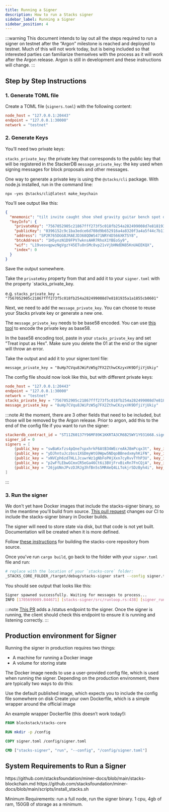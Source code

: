 ```yaml
---
title: Running a Signer
description: How to run a Stacks signer
sidebar_label: Running a Signer
sidebar_position: 4
---
```


:::warning
This document intends to lay out all the steps required to run a signer on testnet after the “Argon” milestone is reached and deployed to testnet. Much of this will not work today, but is being included so that interested parties can familiarize themselves with the process as it will work after the Argon release. Argon is still in development and these instructions will change.
:::

## Step by Step Instructions

### 1. Generate TOML file

Create a TOML file (`signers.toml`) with the following content:

```toml
node_host = "127.0.0.1:20443"
endpoint = "127.0.0.1:30000"
network = "testnet"
```

### 2. Generate Keys

You’ll need two private keys:

`stacks_private_key`: the private key that corresponds to the public key that will be registered in the StackerDB
`message_private_key`: the key used when signing messages for block proposals and other messages.

One way to generate a private key is using the `@stacks/cli` package. With node.js installed, run in the command line:

`npx –yes @stacks/cli@latest make_keychain`

You’ll see output like this:

```json
{
  "mnemonic": "tilt invite caught shoe shed gravity guitar bench spot dial garlic cushion gate garlic need often boss spoon under fence used across tip use",
  "keyInfo": {
    "privateKey": "7567052905c21867fff273f5c018fb254a282499008d7e8181935a1a1855cb0601",
    "publicKey": "0396152c9c1ba3edce6d708d9b652916a4a8320f3a4a5f44c7b1142002cf87882f",
    "address": "SP2R765DGGBJRAEJD368QDWS471NRY4D566XKTSY8",
    "btcAddress": "1H5ynzN1D9FPV7wknsAHR7RhoX1YBEoSy9",
    "wif": "L19veovqpwzNgVgzY45ETu8nSMc8vp21vVjbHNdDN85KnUAEEKQX",
    "index": 0
  }
}
```

Save the output somewhere.

Take the `privateKey` property from that and add it to your `signer.toml` with the property \`stacks_private_key.

e.g. `stacks_private_key = "7567052905c21867fff273f5c018fb254a282499008d7e8181935a1a1855cb0601"`

Next, we need to add the `message_private_key`. You can choose to reuse your Stacks private key or generate a new one.

The `message_private_key` needs to be base58 encoded. You can use [this tool](https://appdevtools.com/base58-encoder-decoder) to encode the private key as base58.

In the base58 encoding tool, paste in your `stacks_private_key` and set "Treat input as Hex". Make sure you delete the 01 at the end or the signer will throw an error.

Take the output and add it to your signer.toml file:

`message_private_key = "8uHp7CVqu8JWiPzW5g7FX2ZthwCKzyxVK9DfjiYjUkiy"`

The config file should now look like this, but with different private keys:

```toml
node_host = "127.0.0.1:20443"
endpoint = "127.0.0.1:30000"
network = "testnet"
stacks_private_key = "7567052905c21867fff273f5c018fb254a282499008d7e8181935a1a1855cb0601"
message_private_key = "8uHp7CVqu8JWiPzW5g7FX2ZthwCKzyxVK9DfjiYjUkiy"
```

:::note
At the moment, there are 3 other fields that need to be included, but those will be removed by the Argon release. Prior to argon, add this to the end of the config file if you want to run the signer:

```toml
stackerdb_contract_id = "ST11Z60137Y96MF89K1KKRTA3CR6B25WY1Y931668.signers-stackerdb"
signer_id = 0
signers = [
	{public_key = "swBaKxfzs4pQne7spxhrkF6AtB34WEcreAkJ8mPcqx3t", key_ids = [1, 2, 3, 4]},
	{public_key = "yDJhntuJczbss1XGDmyWtG9Wpw5NDqoBBnedxmyhKiFN", key_ids = [5, 6, 7, 8]},
	{public_key = "xNVCph6zd7HLLJcuwrWz1gNbFoPHjXxn7cyRvvTYhP3U", key_ids = [9, 10, 11, 12]},
	{public_key = "p2wFfLEbwGCmxCR5eGa46Ct6i3BVjFrvBixRn7FnCQjA", key_ids = [13, 14, 15, 16]},
	{public_key = "26jpUNnJPvzDJRJg3hfBn5s5MR4eQ4LLTokjrSDzByh4i", key_ids = [17, 18, 19, 20]}
]
```

:::

### 3. Run the signer

We don't yet have Docker images that include the stacks-signer binary, so in the meantime you'll build from source. [This pull request](https://github.com/stacks-network/stacks-core/pull/4268) changes our CI to include the stacks-signer binary in Docker builds.

The signer will need to store state via disk, but that code is not yet built. Documentation will be created when it is more defined.

Follow [these instructions](https://github.com/stacks-network/stacks-core?tab=readme-ov-file#building) for building the stacks-core repository from source.

Once you've run `cargo build`, go back to the folder with your `signer.toml` file and run:

```bash
# replace with the location of your `stacks-core` folder:
_STACKS_CORE_FOLDER_/target/debug/stacks-signer start --config signer.toml
```

You should see output that looks like this:

```bash
Signer spawned successfully. Waiting for messages to process...
INFO [1705699009.844671] [stacks-signer/src/runloop.rs:438] [signer_runloop] Running one pass for signer ID# 0. Current state: Uninitialized
```

:::note
[This PR](https://github.com/stacks-network/stacks-core/pull/4280) adds a /status endpoint to the signer. Once the signer is running, the client should check this endpoint to ensure it is running and listening correctly.
:::

## Production environment for Signer

Running the signer in production requires two things:

- A machine for running a Docker image
- A volume for storing state

The Docker image needs to use a user-provided config file, which is used when running the signer. Depending on the production environment, there are typically two ways to do this:

Use the default published image, which expects you to include the config file somewhere on disk
Create your own Dockerfile, which is a simple wrapper around the official image

An example wrapper Dockerfile (this doesn’t work today!):

```DOCKERFILE
FROM blockstack/stacks-core

RUN mkdir -p /config

COPY signer.toml /config/signer.toml

CMD ["stacks-signer", "run", "--config", "/config/signer.toml"]
```

## System Requirements to Run a Signer

https\://github.com/stacksfoundation/miner-docs/blob/main/stacks-blockchain.md
https\://github.com/stacksfoundation/miner-docs/blob/main/scripts/install_stacks.sh

Minimum Requirements: run a full node, run the signer binary. 1 cpu, 4gb of ram, 150GB of storage as a minimum.
